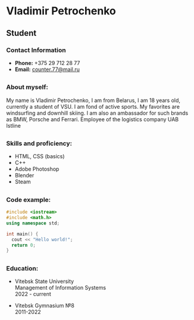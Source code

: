 # Vladimir Petrochenko
## Student
### Contact Information
+ **Phone:** +375 29 712 28 77
+ **Email:** counter.77@mail.ru
## 
### About myself:
My name is Vladimir Petrochenko, I am from Belarus, I am 18 years old, currently a student of VSU. I am fond of active sports. My favorites are windsurfing and downhill skiing.
I am also an ambassador for such brands as BMW, Porsche and Ferrari. Employee of the logistics company UAB Istline
##
### Skills and proficiency:
+ HTML, CSS (basics)
+ C++
+ Adobe Photoshop
+ Blender 
+ Steam
##
### Code example:
```C++
#include <iostream>
#include <math.h>
using namespace std;

int main() {
  cout << "Hello world!";
  return 0;
}
```
##
### Education:
+ Vitebsk State University<br>
  Management of Information Systems<br>
  2022 - current

+ Vitebsk Gymnasium №8<br>
  2011-2022 
##
